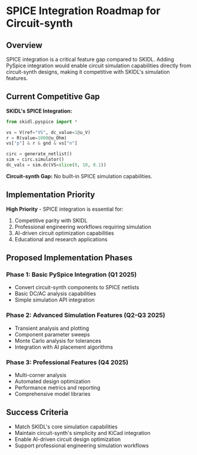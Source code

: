 # SPICE Integration Roadmap for Circuit-synth

## Overview

SPICE integration is a critical feature gap compared to SKIDL. Adding PySpice integration would enable circuit simulation capabilities directly from circuit-synth designs, making it competitive with SKIDL's simulation features.

## Current Competitive Gap

**SKIDL's SPICE Integration:**
```python
from skidl.pyspice import *

vs = V(ref="VS", dc_value=1@u_V)
r = R(value=1000@u_Ohm)
vs["p"] & r & gnd & vs["n"]

circ = generate_netlist()
sim = circ.simulator()
dc_vals = sim.dc(VS=slice(0, 10, 0.1))
```

**Circuit-synth Gap:** No built-in SPICE simulation capabilities.

## Implementation Priority

**High Priority** - SPICE integration is essential for:
1. Competitive parity with SKIDL
2. Professional engineering workflows requiring simulation
3. AI-driven circuit optimization capabilities
4. Educational and research applications

## Proposed Implementation Phases

### Phase 1: Basic PySpice Integration (Q1 2025)
- Convert circuit-synth components to SPICE netlists
- Basic DC/AC analysis capabilities
- Simple simulation API integration

### Phase 2: Advanced Simulation Features (Q2-Q3 2025)  
- Transient analysis and plotting
- Component parameter sweeps
- Monte Carlo analysis for tolerances
- Integration with AI placement algorithms

### Phase 3: Professional Features (Q4 2025)
- Multi-corner analysis
- Automated design optimization
- Performance metrics and reporting
- Comprehensive model libraries

## Success Criteria

- Match SKIDL's core simulation capabilities
- Maintain circuit-synth's simplicity and KiCad integration
- Enable AI-driven circuit design optimization
- Support professional engineering simulation workflows
